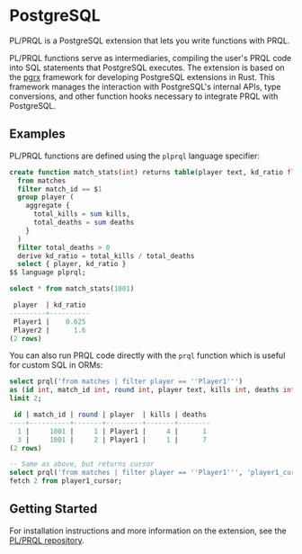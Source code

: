 # PostgreSQL

PL/PRQL is a PostgreSQL extension that lets you write functions with PRQL.

PL/PRQL functions serve as intermediaries, compiling the user's PRQL code into SQL statements that PostgreSQL executes. The extension is based on the [pgrx](https://github.com/pgcentralfoundation/pgrx) framework for developing PostgreSQL extensions in Rust. This framework manages the interaction with PostgreSQL's internal APIs, type conversions, and other function hooks necessary to integrate PRQL with PostgreSQL.


## Examples
PL/PRQL functions are defined using the `plprql` language specifier:
```sql
create function match_stats(int) returns table(player text, kd_ratio float) as $$
  from matches
  filter match_id == $1
  group player (
    aggregate {
      total_kills = sum kills,
      total_deaths = sum deaths
    }
  )
  filter total_deaths > 0
  derive kd_ratio = total_kills / total_deaths
  select { player, kd_ratio }
$$ language plprql;

select * from match_stats(1001)

 player  | kd_ratio
---------+----------
 Player1 |    0.625
 Player2 |      1.6
(2 rows)
```

You can also run PRQL code directly with the `prql` function which is useful for custom SQL in ORMs:

```sql
select prql('from matches | filter player == ''Player1''')
as (id int, match_id int, round int, player text, kills int, deaths int)
limit 2;

 id | match_id | round | player  | kills | deaths
----+----------+-------+---------+-------+--------
  1 |     1001 |     1 | Player1 |     4 |      1
  3 |     1001 |     2 | Player1 |     1 |      7
(2 rows)

-- Same as above, but returns cursor
select prql('from matches | filter player == ''Player1''', 'player1_cursor');
fetch 2 from player1_cursor;
```

## Getting Started
For installation instructions and more information on the extension, see the [PL/PRQL repository](https://github.com/kaspermarstal/plprql).
